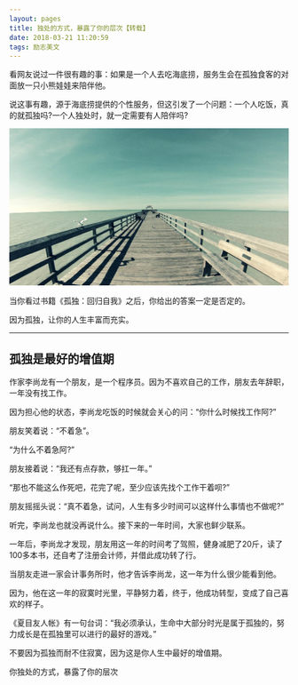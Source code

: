 ```yaml
---
layout: pages
title: 独处的方式，暴露了你的层次【转载】
date: 2018-03-21 11:20:59
tags: 励志美文
---
```


看网友说过一件很有趣的事：如果是一个人去吃海底捞，服务生会在孤独食客的对面放一只小熊娃娃来陪伴他。

说这事有趣，源于海底捞提供的个性服务，但这引发了一个问题：一个人吃饭，真的就孤独吗?一个人独处时，就一定需要有人陪伴吗?

![海边](https://raw.githubusercontent.com/geekhch/hexo/master/images/markdown/hai.jpeg?raw=true)

当你看过书籍《孤独：回归自我》之后，你给出的答案一定是否定的。

因为孤独，让你的人生丰富而充实。

*************

## 孤独是最好的增值期

作家李尚龙有一个朋友，是一个程序员。因为不喜欢自己的工作，朋友去年辞职，一年没有找工作。

因为担心他的状态，李尚龙吃饭的时候就会关心的问：“你什么时候找工作阿?”

朋友笑着说：“不着急”。

“为什么不着急阿?”

朋友接着说：“我还有点存款，够扛一年。”

“那也不能这么作死吧，花完了呢，至少应该先找个工作干着呗?”

朋友摇摇头说：“真不着急，试问，人生有多少时间可以这样什么事情也不做呢?”

听完，李尚龙也就没再说什么。接下来的一年时间，大家也鲜少联系。

一年后，李尚龙才发现，朋友用这一年的时间考了驾照，健身减肥了20斤，读了100多本书，还自考了注册会计师，并借此成功转了行。

当朋友走进一家会计事务所时，他才告诉李尚龙，这一年为什么很少能看到他。

因为，他在这一年的寂寞时光里，平静努力着，终于，他成功转型，变成了自己喜欢的样子。

《夏目友人帐》有一句台词：“我必须承认，生命中大部分时光是属于孤独的，努力成长是在孤独里可以进行的最好的游戏。”

不要因为孤独而耐不住寂寞，因为这是你人生中最好的增值期。


你独处的方式，暴露了你的层次

